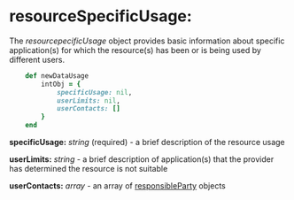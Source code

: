 # resourceSpecificUsage:

The *resourcepecificUsage* object provides basic information about specific application(s) for which the resource(s) has been or is being used by different users.

````ruby
    def newDataUsage
        intObj = {
            specificUsage: nil,
            userLimits: nil,
            userContacts: []
        }
    end
````

__specificUsage:__ *string* (required) - a brief description of the resource usage

__userLimits:__ *string* - a brief description of application(s) that the provider has determined the resource is not suitable

__userContacts:__ *array* - an array of [responsibleParty](../mdtranslator/responsibleParty.md) objects
